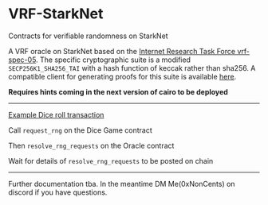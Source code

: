 # VRF-StarkNet
Contracts for verifiable randomness on StarkNet

A VRF oracle on StarkNet based on the [Internet Research Task Force vrf-spec-05](https://datatracker.ietf.org/doc/html/draft-irtf-cfrg-vrf-05#section-5.3). The specific cryptographic suite is a modified `SECP256K1_SHA256_TAI` with a hash function of keccak rather than sha256. A compatible client for generating proofs for this suite is available [here](https://github.com/0xNonCents/vrf-client-starknet-rs).
 
**Requires hints coming in the next version of cairo to be deployed**

----

[Example Dice roll transaction](https://goerli.voyager.online/tx/0x176ccd696901a2b016579764eda165e42073eb36a2daf9787c848e5ba455fe2#events)

Call `request_rng` on the Dice Game contract

Then `resolve_rng_requests` on the Oracle contract

Wait for details of `resolve_rng_requests` to be posted on chain

---

Further documentation tba. In the meantime DM Me(0xNonCents) on discord if you have questions.
